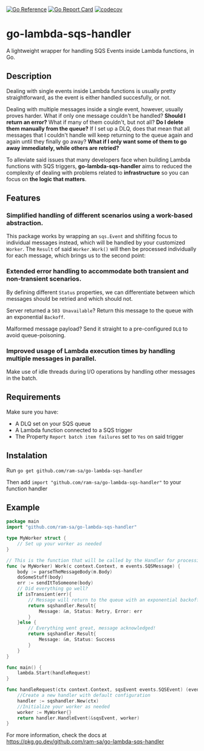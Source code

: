[![Go Reference](https://pkg.go.dev/badge/github.com/ram-sa/go-lambda-sqs-handler#Handler.svg)](https://pkg.go.dev/github.com/ram-sa/go-lambda-sqs-handler#Handler)
[![Go Report Card](https://goreportcard.com/badge/github.com/ram-sa/go-lambda-sqs-handler)](https://goreportcard.com/report/github.com/ram-sa/go-lambda-sqs-handler)
[![codecov](https://codecov.io/gh/ram-sa/go-lambda-sqs-handler/graph/badge.svg?token=NJPAYWZC1B)](https://codecov.io/gh/ram-sa/go-lambda-sqs-handler)

# go-lambda-sqs-handler
A lightweight wrapper for handling SQS Events inside 
Lambda functions, in Go.

## Description
Dealing with single events inside Lambda functions is usually pretty straightforward, as the event is either handled succesfully, or not.

Dealing with multiple messages inside a single event, however, usually proves harder. What if only one message couldn't be handled? **Should I return an error?** What if many of them couldn't, but not all? **Do I delete them manually from the queue?** If I set up a DLQ, does that mean that all messages that I couldn't handle will keep returning to the queue again and again until they finally go away? **What if I only want some of them to go away immediately, while others are retried?**

To alleviate said issues that many developers face when building Lambda functions with SQS triggers, **go-lambda-sqs-handler** aims to reduced the complexity of dealing with problems related to **infrastructure** so you can focus on **the logic that matters**.

## Features
### Simplified handling of different scenarios using a work-based abstraction.
This package works by wrapping an `sqs.Event` and shifiting focus to individual messages instead, which will be handled by your customized `Worker`. The `Result` of said `Worker.Work()` will then be processed individually for each message, which brings us to the second point:

### Extended error handling to accommodate both transient and non-transient scenarios.
By defining different `Status` properties, we can differentiate between which messages should be retried and which should not. 

Server returned a `503 Unavailable`? Return this message to the queue with an exponential `Backoff`.

Malformed message payload? Send it straight to a pre-configured `DLQ` to avoid queue-poisoning.

### Improved usage of Lambda execution times by handling multiple messages in parallel.
Make use of idle threads during I/O operations by handling other messages in the batch.

## Requirements
Make sure you have:
* A DLQ set on your SQS queue
* A Lambda function connected to a SQS trigger
* The Property `Report batch item failures` set to `Yes` on said trigger

## Instalation
Run `go get github.com/ram-sa/go-lambda-sqs-handler`

Then add `import "github.com/ram-sa/go-lambda-sqs-handler"` to your function handler

## Example
```go
package main
import "github.com/ram-sa/go-lambda-sqs-handler"

type MyWorker struct {
    // Set up your worker as needed
}

// This is the function that will be called by the Handler for processing a message.
func (w MyWorker) Work(c context.Context, m events.SQSMessage) {
    body := parseTheMessageBody(m.Body)
    doSomeStuff(body)
    err := sendItToSomeone(body)
    // Did everything go well?
    if isTransient(err){
        // Message will return to the queue with an exponential backoff.
        return sqshandler.Result{
            Message: &m, Status: Retry, Error: err
        }
    }else {
        // Everything went great, message acknowledged!
        return sqshandler.Result{
            Message: &m, Status: Success
        }
    }
}

func main() {
	lambda.Start(handleRequest)
}

func handleRequest(ctx context.Context, sqsEvent events.SQSEvent) (events.SQSEventResponse, error) {
    //Create a new handler with default configuration
	handler := sqshandler.New(ctx)
    //Initialize your worker as needed
    worker := MyWorker{}
	return handler.HandleEvent(&sqsEvent, worker)
}
```


For more information, check the docs at  https://pkg.go.dev/github.com/ram-sa/go-lambda-sqs-handler
